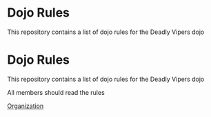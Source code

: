 Dojo Rules
==========

This repository contains a list of dojo rules for the Deadly Vipers dojo

Dojo Rules
==========

This repository contains a list of dojo rules for the Deadly Vipers dojo

All members should read the rules

[Organization](https://github.com/deadlyvipers)
